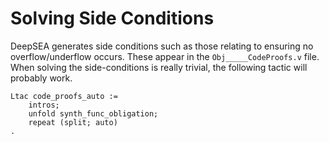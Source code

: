 # Solving Side Conditions

DeepSEA generates side conditions such as those relating to ensuring no overflow/underflow occurs. These appear in the `Obj_____CodeProofs.v` file. When solving the side-conditions is really trivial, the following tactic will probably work.

```
Ltac code_proofs_auto :=
    intros;
    unfold synth_func_obligation;
    repeat (split; auto)
.
```